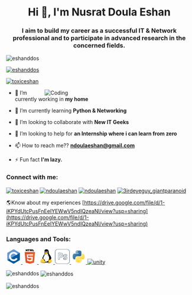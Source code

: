<h1 align="center">Hi 👋, I'm Nusrat Doula Eshan</h1>
<h3 align="center">I aim to build my career as a successful IT & Network professional and to participate in advanced research in the concerned fields.</h3>

<p align="left"> <img src="https://komarev.com/ghpvc/?username=eshanddos&label=Profile%20views&color=0e75b6&style=flat" alt="eshanddos" /> </p>

<p align="left"> <a href="https://github.com/ryo-ma/github-profile-trophy"><img src="https://github-profile-trophy.vercel.app/?username=eshanddos" alt="eshanddos" /></a> </p>

<p align="left"> <a href="https://twitter.com/toxiceshan" target="blank"><img src="https://img.shields.io/twitter/follow/toxiceshan?logo=twitter&style=for-the-badge" alt="toxiceshan" /></a> </p>
<img align="right" alt="Coding" width="400" src="https://media1.tenor.com/images/a65134d2c920a7d10312416c12ee1234/tenor.gif?itemid=7431307">

- 🔭 I’m currently working in **my home**

- 🌱 I’m currently learning **Python & Networking**

- 👯 I’m looking to collaborate with **New IT Geeks**

- 🤝 I’m looking to help for **an Internship where i can learn from zero**

- 📫 How to reach me?? **ndoulaeshan@gmail.com**

- ⚡ Fun fact **I'm lazy.**

<h3 align="left">Connect with me:</h3>
<p align="left">
<a href="https://twitter.com/toxiceshan" target="blank"><img align="center" src="https://raw.githubusercontent.com/rahuldkjain/github-profile-readme-generator/neutral-icons/src/images/icons/Social/twitter.svg" alt="toxiceshan" height="30" width="40" /></a>
<a href="https://linkedin.com/in/ndoulaeshan" target="blank"><img align="center" src="https://raw.githubusercontent.com/rahuldkjain/github-profile-readme-generator/neutral-icons/src/images/icons/Social/linked-in-alt.svg" alt="ndoulaeshan" height="30" width="40" /></a>
<a href="https://fb.com/ndoulaeshan" target="blank"><img align="center" src="https://raw.githubusercontent.com/rahuldkjain/github-profile-readme-generator/neutral-icons/src/images/icons/Social/facebook.svg" alt="ndoulaeshan" height="30" width="40" /></a>
<a href="https://instagram.com/3irdeyeguy_giantparanoid" target="blank"><img align="center" src="https://raw.githubusercontent.com/rahuldkjain/github-profile-readme-generator/neutral-icons/src/images/icons/Social/instagram.svg" alt="3irdeyeguy_giantparanoid" height="30" width="40" /></a>
</p>

🌎Know about my experiences [https://drive.google.com/file/d/1-iKPYdUtcPusFnEeIYEWwV5ndIQzeaNl/view?usp=sharing](https://drive.google.com/file/d/1-iKPYdUtcPusFnEeIYEWwV5ndIQzeaNl/view?usp=sharing)


<h3 align="left">Languages and Tools:</h3>
<p align="left"> <a href="https://www.cprogramming.com/" target="_blank"> <img src="https://raw.githubusercontent.com/devicons/devicon/master/icons/c/c-original.svg" alt="c" width="40" height="40"/> </a> <a href="https://www.w3.org/html/" target="_blank"> <img src="https://raw.githubusercontent.com/devicons/devicon/master/icons/html5/html5-original-wordmark.svg" alt="html5" width="40" height="40"/> </a> <a href="https://www.linux.org/" target="_blank"> <img src="https://raw.githubusercontent.com/devicons/devicon/master/icons/linux/linux-original.svg" alt="linux" width="40" height="40"/> </a> <a href="https://www.photoshop.com/en" target="_blank"> <img src="https://raw.githubusercontent.com/devicons/devicon/master/icons/photoshop/photoshop-line.svg" alt="photoshop" width="40" height="40"/> </a> <a href="https://www.python.org" target="_blank"> <img src="https://raw.githubusercontent.com/devicons/devicon/master/icons/python/python-original.svg" alt="python" width="40" height="40"/> </a> <a href="https://unity.com/" target="_blank"> <img src="https://www.vectorlogo.zone/logos/unity3d/unity3d-icon.svg" alt="unity" width="40" height="40"/> </a> </p>

<p><img align="left" src="https://github-readme-stats.vercel.app/api/top-langs?username=eshanddos&show_icons=true&locale=en&layout=compact" alt="eshanddos" /></p>

<p>&nbsp;<img align="center" src="https://github-readme-stats.vercel.app/api?username=eshanddos&show_icons=true&locale=en" alt="eshanddos" /></p>

<p><img align="center" src="https://github-readme-streak-stats.herokuapp.com/?user=eshanddos&" alt="eshanddos" /></p>
